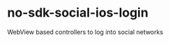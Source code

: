 no-sdk-social-ios-login
=======================

WebView based controllers to log into social networks
